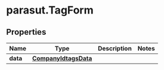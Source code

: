 # parasut.TagForm

## Properties
Name | Type | Description | Notes
------------ | ------------- | ------------- | -------------
**data** | [**CompanyIdtagsData**](CompanyIdtagsData.md) |  | 


